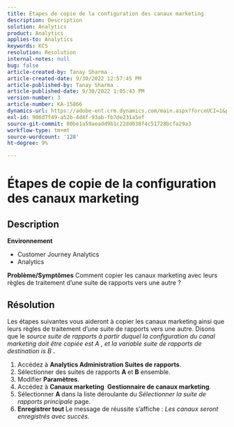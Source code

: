 ```yaml
---
title: Étapes de copie de la configuration des canaux marketing
description: Description
solution: Analytics
product: Analytics
applies-to: Analytics
keywords: KCS
resolution: Resolution
internal-notes: null
bug: false
article-created-by: Tanay Sharma .
article-created-date: 9/30/2022 12:57:45 PM
article-published-by: Tanay Sharma .
article-published-date: 9/30/2022 1:05:43 PM
version-number: 3
article-number: KA-15866
dynamics-url: https://adobe-ent.crm.dynamics.com/main.aspx?forceUCI=1&pagetype=entityrecord&etn=knowledgearticle&id=bab66c76-bf40-ed11-9db1-0022480868ff
exl-id: 906d7f49-a52b-4d4f-93ab-fb7de231a5ef
source-git-commit: 80be1a59aeadd9b1c22dd038f4c51728bcfa29a3
workflow-type: tm+mt
source-wordcount: '128'
ht-degree: 9%

---
```


# Étapes de copie de la configuration des canaux marketing

## Description

<b>Environnement</b>
- Customer Journey Analytics
- Analytics



<b>Problème/Symptômes</b>
Comment copier les canaux marketing avec leurs règles de traitement d’une suite de rapports vers une autre ?


## Résolution


Les étapes suivantes vous aideront à copier les canaux marketing ainsi que leurs règles de traitement d’une suite de rapports vers une autre. Disons que le *source<b> </b>suite de rapports *à partir duquel la configuration du canal marketing doit être copiée est* A *, et la variable* suite de rapports de destination *is* B <b>*.</b>

1. Accédez à <b>Analytics </b> <b>Administration </b> <b>Suites de rapports</b>.
2. Sélectionner des suites de rapports <b>A </b>et <b>B</b> ensemble.
3. Modifier <b>Paramètres</b>.
4. Accédez à <b>Canaux marketing </b> <b>Gestionnaire de canaux marketing</b>.
5. Sélectionner <b>A </b>dans la liste déroulante du *Sélectionner la suite de rapports principale* page.
6. <b>Enregistrer tout </b> Le message de réussite s’affiche : *Les canaux seront enregistrés avec succès.*
